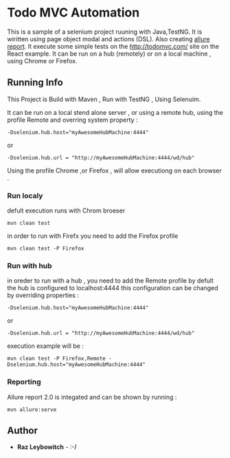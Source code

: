 # Todo MVC Automation
This is a sample of a selenium project ruuning with Java,TestNG.
It is wiritten using page object modal and actions (DSL).
Also creating [allure report](http://allure.qatools.ru). 
It execute some simple tests on the http://todomvc.com/ site on the React example.
It can be run on a hub (remotely) or on a local machine , using Chrome or Firefox. 
## Running Info
This Project is Build with Maven , Run with TestNG , Using Selenuim.

It can be run on a local stend alone server , or using a remote hub, using the profile Remote and overring system property :
```
-Dselenium.hub.host="myAwesomeHubMachine:4444" 
```
or
```
-Dselenium.hub.url = "http://myAwesomeHubMachine:4444/wd/hub"
```
Using the profile Chrome ,or Firefox , will allow executiong on each browser .
### Run localy 
defult execution runs with Chrom broeser 
```
mvn clean test 
```
in order to run with Firefx you need to add the Firefox profile 
```
mvn clean test -P Firefox
```
### Run with hub
in oreder to run with a hub , you need to add the Remote profile 
by defult the hub is configured to localhost:4444 this configuration can be changed by overriding properties :
```
-Dselenium.hub.host="myAwesomeHubMachine:4444" 
```
or
```
-Dselenium.hub.url = "http://myAwesomeHubMachine:4444/wd/hub"
```
execution example will be :
```
mvn clean test -P Firefox,Remote -Dselenium.hub.host="myAwesomeHubMachine:4444" 
```
### Reporting  
Allure report 2.0 is integated and can be shown by running :
```
mvn allure:serve
```

## Author

* **Raz Leybowitch** - *:-)* 

